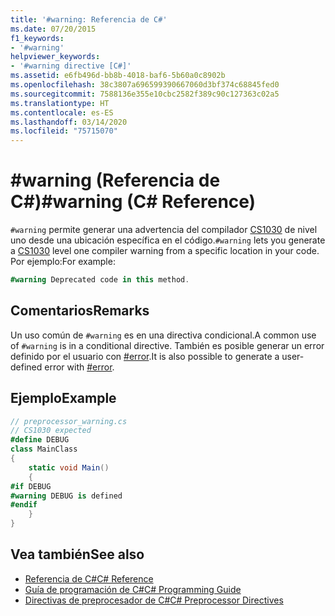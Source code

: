 ```yaml
---
title: '#warning: Referencia de C#'
ms.date: 07/20/2015
f1_keywords:
- '#warning'
helpviewer_keywords:
- '#warning directive [C#]'
ms.assetid: e6fb496d-bb8b-4018-baf6-5b60a0c8902b
ms.openlocfilehash: 38c3807a696599390667060d3bf374c68845fed0
ms.sourcegitcommit: 7588136e355e10cbc2582f389c90c127363c02a5
ms.translationtype: HT
ms.contentlocale: es-ES
ms.lasthandoff: 03/14/2020
ms.locfileid: "75715070"
---
```

# <a name="warning-c-reference"></a><span data-ttu-id="ec4fb-102">#warning (Referencia de C#)</span><span class="sxs-lookup"><span data-stu-id="ec4fb-102">#warning (C# Reference)</span></span>
<span data-ttu-id="ec4fb-103">`#warning` permite generar una advertencia del compilador [CS1030](../../misc/cs1030.md) de nivel uno desde una ubicación específica en el código.</span><span class="sxs-lookup"><span data-stu-id="ec4fb-103">`#warning` lets you generate a [CS1030](../../misc/cs1030.md) level one compiler warning from a specific location in your code.</span></span> <span data-ttu-id="ec4fb-104">Por ejemplo:</span><span class="sxs-lookup"><span data-stu-id="ec4fb-104">For example:</span></span>  
  
```csharp
#warning Deprecated code in this method.  
```  
  
## <a name="remarks"></a><span data-ttu-id="ec4fb-105">Comentarios</span><span class="sxs-lookup"><span data-stu-id="ec4fb-105">Remarks</span></span>
 <span data-ttu-id="ec4fb-106">Un uso común de `#warning` es en una directiva condicional.</span><span class="sxs-lookup"><span data-stu-id="ec4fb-106">A common use of `#warning` is in a conditional directive.</span></span> <span data-ttu-id="ec4fb-107">También es posible generar un error definido por el usuario con [#error](./preprocessor-error.md).</span><span class="sxs-lookup"><span data-stu-id="ec4fb-107">It is also possible to generate a user-defined error with [#error](./preprocessor-error.md).</span></span>  
  
## <a name="example"></a><span data-ttu-id="ec4fb-108">Ejemplo</span><span class="sxs-lookup"><span data-stu-id="ec4fb-108">Example</span></span>  

```csharp
// preprocessor_warning.cs  
// CS1030 expected  
#define DEBUG  
class MainClass
{  
    static void Main()
    {  
#if DEBUG  
#warning DEBUG is defined  
#endif  
    }  
}  
```  

## <a name="see-also"></a><span data-ttu-id="ec4fb-109">Vea también</span><span class="sxs-lookup"><span data-stu-id="ec4fb-109">See also</span></span>

- [<span data-ttu-id="ec4fb-110">Referencia de C#</span><span class="sxs-lookup"><span data-stu-id="ec4fb-110">C# Reference</span></span>](../index.md)
- [<span data-ttu-id="ec4fb-111">Guía de programación de C#</span><span class="sxs-lookup"><span data-stu-id="ec4fb-111">C# Programming Guide</span></span>](../../programming-guide/index.md)
- [<span data-ttu-id="ec4fb-112">Directivas de preprocesador de C#</span><span class="sxs-lookup"><span data-stu-id="ec4fb-112">C# Preprocessor Directives</span></span>](./index.md)
